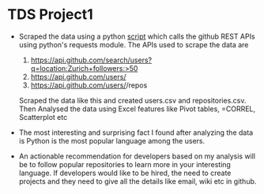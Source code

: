 # TDS Project1
- Scraped the data using a python [script](https://github.com/21f3000177/tds_project1/blob/main/scraper_gitbub.py) which calls the github REST APIs using python's requests module. The APIs used to scrape the data are
  1. https://api.github.com/search/users?q=location:Zurich+followers:>50
  2. https://api.github.com/users/<username>
  3. https://api.github.com/users/<username>/repos
     
  Scraped the data like this and created users.csv and repositories.csv. Then Analysed the data using Excel features like Pivot tables, =CORREL, Scatterplot etc
- The most interesting and surprising fact I found after analyzing the data is Python is the most popular language among the users.
- An actionable recommendation for developers based on my analysis will be to follow popular repositories to learn more in your interesting language. If developers would like to be hired, the need to create projects and they need to give all the details like email, wiki etc in github.

